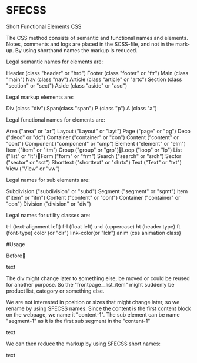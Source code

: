 # SFECSS
Short Functional Elements CSS

The CSS method consists of semantic and functional names and elements.
Notes, comments and logs are placed in the SCSS-file, and not in the mark-up.
By using shorthand names the markup is reduced.


Legal semantic names for elements are:

Header (class "header" or "hrd")
Footer (class "footer" or "ftr")
Main (class "main")
Nav (class "nav")
Article (class "article" or "artc")
Section (class "section" or "sect")
Aside (class "aside" or "asd")


Legal markup elements are: 

Div (class "div")
Span(class "span")
P (class "p")
A (class "a")


Legal functional names for elements are:

Area ("area" or "ar")
Layout ("Layout" or "layt")
Page ("page" or "pg")
Deco ("deco" or "dc")
Container ("container" or "con")
Content ("content" or "cont")
Component ("component" or "cmp")
Element ("element" or "elm")
Item ("item" or "itm")
Group ("group" or "grp")Loop ("loop" or "lp")
List ("list" or "lt")Form ("form" or "frm")
Search ("search" or "srch")
Sector ("sector" or "sct")
Shorttext ("shorttext" or "shrtx")
Text ("Text" or "txt")
View ("View" or "vw")


Legal names for sub elements are:

Subdivision ("subdivision" or "subd")
Segment ("segment" or "sgmt")
Item ("item" or "itm")
Content ("content" or "cont")
Container ("container" or "con")
Division ("division" or "div")


Legal names for utility classes are:

t-l (text-alignment left)
f-l (float left)
u-cl (uppercase)
ht (header type)
ft (font-type)
color (or "clr")
link-color(or "lclr")
anim (css animation class)



#Usage

Before
<div class="frontpage__list_item">
<p class="frontpage_list_smalltext">text</p>
</div>

The div might change later to something else, be moved or could be reused for another purpose.
So the "frontpage__list_item" might suddenly be product list, category or something else.

We are not interested in position or sizes that might change later, so we rename by using SFECSS names.
Since the content is the first content block on the webpage, we name it "content-1".
The sub element can be name "segment-1" as it is the first sub segment in the "content-1"

<div class="content-1">
<p class="segment-1">text</p>
</div>

We can then reduce the markup by using SFECSS short names:

<div class="cont-1">
<p class="sgmt-1">text</p>
</div>
